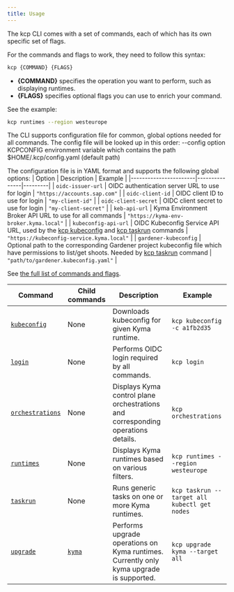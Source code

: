 ```yaml
---
title: Usage
---
```


The kcp CLI comes with a set of commands, each of which has its own specific set of flags.

For the commands and flags to work, they need to follow this syntax:

```bash
kcp {COMMAND} {FLAGS}
```

- **{COMMAND}** specifies the operation you want to perform, such as displaying runtimes.
- **{FLAGS}** specifies optional flags you can use to enrich your command.

See the example:

```bash
kcp runtimes --region westeurope
```

The CLI supports configuration file for common, global options needed for all commands. The config file will be looked up in this order:
  --config <PATH> option
  KCPCONFIG environment variable which contains the path
  $HOME/.kcp/config.yaml (default path)

The configuration file is in YAML format and supports the following global options:
|     Option            |  Description  | Example |
|-----------------------|---------------|---------|
| `oidc-issuer-url`     | OIDC authentication server URL to use for login | `"https://accounts.sap.com"` |
| `oidc-client-id`      | OIDC client ID to use for login | `"my-client-id"` |
| `oidc-client-secret`  | OIDC client secret to use for login | `"my-client-secret"` |
| `keb-api-url`         | Kyma Environment Broker API URL to use for all commands | `"https://kyma-env-broker.kyma.local"` |
| `kubeconfig-api-url`  | OIDC Kubeconfig Service API URL, used by the [kcp kubeconfig](commands/kcp_kubeconfig.md) and [kcp taskrun](commands/kcp_taskrun.md) commands | `"https://kubeconfig-service.kyma.local"` |
| `gardener-kubeconfig` | Optional path to the corresponding Gardener project kubeconfig file which have permissions to list/get shoots. Needed by [kcp taskrun](commands/kcp_taskrun.md) command | `"path/to/gardener.kubeconfig.yaml"` |

See [the full list of commands and flags](commands/kcp.md).

|     Command        | Child commands   |  Description  | Example |
|--------------------|----------------|---------------|---------|
| [`kubeconfig`](commands/kcp_kubeconfig.md) | None | Downloads kubeconfig for given Kyma runtime. | `kcp kubeconfig -c a1fb2d35` |
| [`login`](commands/kcp_login.md) | None | Performs OIDC login required by all commands. | `kcp login` |
| [`orchestrations`](commands/kcp_orchestrations.md) | None | Displays Kyma control plane orchestrations and corresponding operations details. | `kcp orchestrations` |
| [`runtimes`](commands/kcp_runtimes) | None | Displays Kyma runtimes based on various filters. | `kcp runtimes --region westeurope` |
| [`taskrun`](commands/kcp_taskrun.md) | None | Runs generic tasks on one or more Kyma runtimes. | `kcp taskrun --target all kubectl get nodes` |
| [`upgrade`](commands/kcp_upgrade.md) | [`kyma`](commands/kcp_upgrade_kyma.md) | Performs upgrade operations on Kyma runtimes. Currently only kyma upgrade is supported. | `kcp upgrade kyma --target all` |

